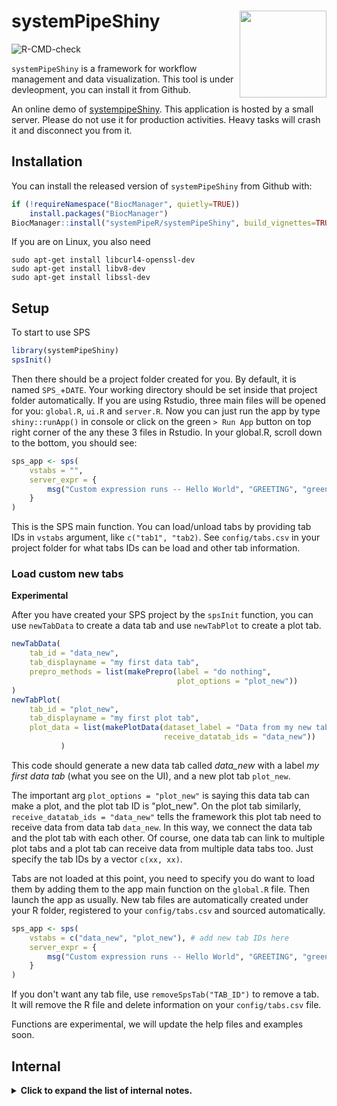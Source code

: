 
# systemPipeShiny <img src="https://github.com/systemPipeR/systemPipeShiny-book/blob/master/img/sps.png?raw=true" align="right" height="139" />

<!-- badges: start -->
![R-CMD-check](https://github.com/systemPipeR/systemPipeShiny/workflows/R-CMD-check/badge.svg)
<!-- badges: end -->

`systemPipeShiny` is a framework for workflow management and data visualization. 
This tool is under devleopment, you can install it from Github.

An online demo of [systempipeShiny](https://tgirke.shinyapps.io/systemPipeShiny/). 
This application is hosted by a small server. Please do not use it for production activities. 
Heavy tasks will crash it and disconnect you from it. 

## Installation

You can install the released version of `systemPipeShiny` from Github with:

``` r
if (!requireNamespace("BiocManager", quietly=TRUE))
    install.packages("BiocManager")
BiocManager::install("systemPipeR/systemPipeShiny", build_vignettes=TRUE, dependencies=TRUE)
```

If you are on Linux, you also need 

```
sudo apt-get install libcurl4-openssl-dev
sudo apt-get install libv8-dev
sudo apt-get install libssl-dev
```

## Setup

To start to use SPS

``` r
library(systemPipeShiny)
spsInit()
```

Then there should be a project folder created for you. By default, it is named `SPS_`+`DATE`. 
Your working directory should be set inside that project folder automatically. 
If you are using Rstudio, three main files will be opened for you: `global.R`, `ui.R` and `server.R`. 
Now you can just run the app by type `shiny::runApp()` in console or click on the green `> Run App` 
button on top right corner of the any these 3 files in Rstudio. 
In your global.R, scroll down to the bottom, you should see:


``` r
sps_app <- sps(
    vstabs = "",
    server_expr = {
        msg("Custom expression runs -- Hello World", "GREETING", "green")
    }
)
```

This is the SPS main function. You can load/unload tabs by providing tab IDs in `vstabs` argument, like 
`c("tab1", "tab2)`. See `config/tabs.csv` in your project folder for what tabs IDs can be load and other 
tab information. 

### Load custom new tabs
**Experimental**

After you have created your SPS project by the `spsInit` function, you can use `newTabData` to create a data tab 
and use `newTabPlot` to create a plot tab.
```r
newTabData(
    tab_id = "data_new", 
    tab_displayname = "my first data tab",
    prepro_methods = list(makePrepro(label = "do nothing",
                                     plot_options = "plot_new"))
)
newTabPlot(
    tab_id = "plot_new",
    tab_displayname = "my first plot tab",
    plot_data = list(makePlotData(dataset_label = "Data from my new tab",
                                  receive_datatab_ids = "data_new"))
           )
```
This code should generate a new data tab called *data_new* with a label *my first data tab* (what 
you see on the UI), and a new plot tab `plot_new`.

The important arg `plot_options = "plot_new"` is saying this data tab can make a plot, and the 
plot tab ID is "plot_new". On the plot tab similarly, `receive_datatab_ids = "data_new"` tells 
the framework this plot tab need to receive data from data tab `data_new`. In this way, we connect 
the data tab and the plot tab with each other. Of course, one data tab can link to multiple 
plot tabs and a plot tab can receive data from multiple data tabs too. Just specify the 
tab IDs by a vector `c(xx, xx)`.

Tabs are not loaded at this point, you need to specify you do want to load them by adding them 
to the app main function on the `global.R` file. Then launch the app as usually. New tab files 
are automatically created under your R folder, registered to your `config/tabs.csv` and 
sourced automatically.
``` r
sps_app <- sps(
    vstabs = c("data_new", "plot_new"), # add new tab IDs here
    server_expr = {
        msg("Custom expression runs -- Hello World", "GREETING", "green")
    }
)
```
If you don't want any tab file, use `removeSpsTab("TAB_ID")` to remove a tab. It will remove the R 
file and delete information on your `config/tabs.csv` file. 


Functions are experimental, we will update the help files and examples soon. 

## Internal 

<details>
<summary><b>
Click to expand the list of internal notes.
</b></summary>  

Run to update the website (./docs/ folder)

``` r
pkgdown::build_site()
```

### ToDo List
 - Documentation showing how to deploy app on user shiny.io account
 - Documentation describing all the features
  - Setting up the data
  - Launching the interface

</details>

